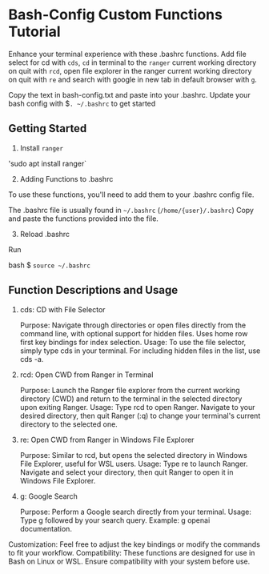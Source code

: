 # Bash-Config Custom Functions Tutorial

Enhance your terminal experience with these .bashrc functions. 
Add file select for cd with `cds`, `cd` in terminal to the `ranger` current working directory on quit with `rcd`, open file explorer in the ranger current working directory on quit with `re` and search with google in new tab in default browser with `g`.


Copy the text in bash-config.txt and paste into your .bashrc.  Update your bash config with $`. ~/.bashrc` to get started 

## Getting Started

1. Install `ranger`

'sudo apt install ranger`

2. Adding Functions to .bashrc

To use these functions, you'll need to add them to your .bashrc config file.

The .bashrc file is usually found in `~/.bashrc` (`/home/{user}/.bashrc`) 
Copy and paste the functions provided into the file.

3. Reload .bashrc 

Run

bash
$ `source ~/.bashrc`

## Function Descriptions and Usage
1. cds: CD with File Selector

    Purpose: Navigate through directories or open files directly from the command line, with optional support for hidden files. Uses home row first key bindings for index selection. 
    Usage:
        To use the file selector, simply type cds in your terminal.
        For including hidden files in the list, use cds -a.

2. rcd: Open CWD from Ranger in Terminal

    Purpose: Launch the Ranger file explorer from the current working directory (CWD) and return to the terminal in the selected directory upon exiting Ranger.
    Usage:
        Type rcd to open Ranger. Navigate to your desired directory, then quit Ranger (:q) to change your terminal's current directory to the selected one.

3. re: Open CWD from Ranger in Windows File Explorer

    Purpose: Similar to rcd, but opens the selected directory in Windows File Explorer, useful for WSL users.
    Usage:
        Type re to launch Ranger. Navigate and select your directory, then quit Ranger to open it in Windows File Explorer.

4. g: Google Search

    Purpose: Perform a Google search directly from your terminal.
    Usage:
        Type g followed by your search query. Example: g openai documentation.


Customization: Feel free to adjust the key bindings or modify the commands to fit your workflow.
Compatibility: These functions are designed for use in Bash on Linux or WSL. Ensure compatibility with your system before use.

